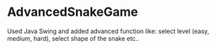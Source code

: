 # AdvancedSnakeGame
Used Java Swing and added advanced function like: select level (easy, medium, hard), select shape of the snake etc..

